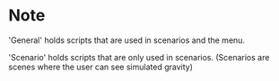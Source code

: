 # Note

'General' holds scripts that are used in scenarios and the menu.

'Scenario' holds scripts that are only used in scenarios.
(Scenarios are scenes where the user can see simulated gravity)
